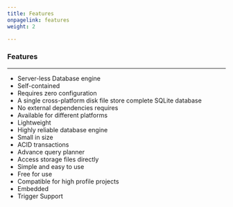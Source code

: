 ```yaml
---
title: Features
onpagelink: features
weight: 2

---
```


### **Features**
--------

- Server-less Database engine
- Self-contained
- Requires zero configuration
- A single cross-platform disk file store complete SQLite database
- No external dependencies requires
- Available for different platforms
- Lightweight
- Highly reliable database engine
- Small in size
- ACID transactions
- Advance query planner
- Access storage files directly
- Simple and easy to use
- Free for use
- Compatible for high profile projects
- Embedded
- Trigger Support
 
